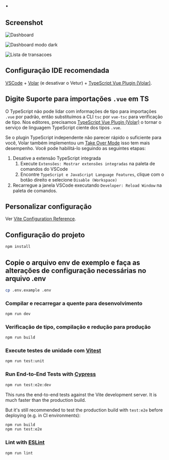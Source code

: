 # .

## Screenshot

![Dashboard](https://res.cloudinary.com/dp0qcuzkq/image/upload/v1700940148/Captura_da_Web_25-11-2023_162120_localhost_o6iqy1.jpg)

![Dashboard modo dark](https://res.cloudinary.com/dp0qcuzkq/image/upload/v1700940401/Captura_da_Web_25-11-2023_162613_localhost_snjici.jpg)

![Lista de transacoes](https://res.cloudinary.com/dp0qcuzkq/image/upload/v1700940490/Captura_da_Web_25-11-2023_162753_localhost_csgepp.jpg)

## Configuração IDE recomendada

[VSCode](https://code.visualstudio.com/) + [Volar](https://marketplace.visualstudio.com/items?itemName=Vue.volar) (e desativar o Vetur) + [TypeScript Vue Plugin (Volar)](https://marketplace.visualstudio.com/items?itemName=Vue.vscode-typescript-vue-plugin).

## Digite Suporte para importações `.vue` em TS

O TypeScript não pode lidar com informações de tipo para importações `.vue` por padrão, então substituímos a CLI `tsc` por `vue-tsc` para verificação de tipo. Nos editores, precisamos [TypeScript Vue Plugin (Volar)](https://marketplace.visualstudio.com/items?itemName=Vue.vscode-typescript-vue-plugin) 
o tornar o serviço de linguagem TypeScript ciente dos tipos `.vue`.

Se o plugin TypeScript independente não parecer rápido o suficiente para você, Volar também implementou um [Take Over Mode](https://github.com/johnsoncodehk/volar/discussions/471#discussioncomment-1361669) isso tem mais desempenho. Você pode habilitá-lo seguindo as seguintes etapas:

1. Desative a extensão TypeScript integrada
    1) Execute `Extensões: Mostrar extensões integradas` na paleta de comandos do VSCode
    2) Encontre `TypeScript e JavaScript Language Features`, clique com o botão direito e selecione `Disable (Workspace)`
2. Recarregue a janela VSCode executando `Developer: Reload Window` na paleta de comandos.

## Personalizar configuração

Ver [Vite Configuration Reference](https://vitejs.dev/config/).

## Configuração do projeto

```sh
npm install
```

## Copie o arquivo env de exemplo e faça as alterações de configuração necessárias no arquivo .env

```sh
cp .env.example .env
```

### Compilar e recarregar a quente para desenvolvimento

```sh
npm run dev
```

### Verificação de tipo, compilação e redução para produção

```sh
npm run build
```

### Execute testes de unidade com [Vitest](https://vitest.dev/)

```sh
npm run test:unit
```

### Run End-to-End Tests with [Cypress](https://www.cypress.io/)

```sh
npm run test:e2e:dev
```

This runs the end-to-end tests against the Vite development server.
It is much faster than the production build.

But it's still recommended to test the production build with `test:e2e` before deploying (e.g. in CI environments):

```sh
npm run build
npm run test:e2e
```

### Lint with [ESLint](https://eslint.org/)

```sh
npm run lint
```
